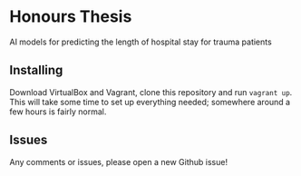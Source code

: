 # Honours Thesis
AI models for predicting the length of hospital stay for trauma patients

## Installing
Download VirtualBox and Vagrant, clone this repository and run `vagrant up`.
This will take some time to set up everything needed; somewhere around a few
hours is fairly normal.

## Issues
Any comments or issues, please open a new Github issue!

